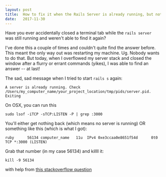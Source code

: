 ```yaml
---
layout: post
title:  How to fix it when the Rails Server is already running, but not where you can find it
date:   2017-11-30
---
```


Have you ever accidentally closed a terminal tab while the `rails server` was still running and weren't able to find it again?

I've done this a couple of times and couldn't quite find the answer before. This meant the only way out was restarting my machine. Ug. Nobody wants to do that. But today, when I overflowed my server stack and closed the window after a flurry or errant commands (yikes), I was able to find an answer -- at last!

The sad, sad message when I tried to start `rails s` again:
```
A server is already running. Check /Users/my_computer_name/your_project_location/tmp/pids/server.pid.
Exiting
```

On OSX, you can run this
```
sudo lsof -iTCP -sTCP:LISTEN -P | grep :3000
```

You'll either get nothing back (which means no server is running) OR something like this (which is what I got):
```
ruby      56134 computer_name   11u  IPv4 0xe3ccaa0e8651f54d      0t0  TCP *:3000 (LISTEN)
```

Grab that number (in my case 56134) and killll it:
```
kill -9 56134
```
with help from [this stackoverflow question](https://stackoverflow.com/questions/24627701/a-server-is-already-running-check-tmp-pids-server-pid-exiting-rails)
